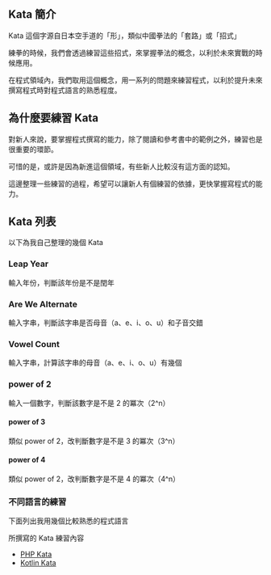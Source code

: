 ## Kata 簡介

Kata 這個字源自日本空手道的「形」，類似中國拳法的「套路」或「招式」

練拳的時候，我們會透過練習這些招式，來掌握拳法的概念，以利於未來實戰的時候應用。

在程式領域內，我們取用這個概念，用一系列的問題來練習程式，以利於提升未來撰寫程式時對程式語言的熟悉程度。

## 為什麼要練習 Kata

對新人來說，要掌握程式撰寫的能力，除了閱讀和參考書中的範例之外，練習也是很重要的環節。

可惜的是，或許是因為新進這個領域，有些新人比較沒有這方面的認知。

這邊整理一些練習的過程，希望可以讓新人有個練習的依據，更快掌握寫程式的能力。

## Kata 列表

以下為我自己整理的幾個 Kata

### Leap Year

輸入年份，判斷該年份是不是閏年

### Are We Alternate

輸入字串，判斷該字串是否母音（a、e、i、o、u）和子音交錯

### Vowel Count

輸入字串，計算該字串的母音（a、e、i、o、u）有幾個

### power of 2

輸入一個數字，判斷該數字是不是 2 的冪次（2^n）

#### power of 3

類似 power of 2，改判斷數字是不是 3 的冪次（3^n）

#### power of 4

類似 power of 2，改判斷數字是不是 4 的冪次（4^n）

### 不同語言的練習

下面列出我用幾個比較熟悉的程式語言

所撰寫的 Kata 練習內容

- [PHP Kata](../php/kata/index.md)
- [Kotlin Kata](../kotlin/kata/index.md)
